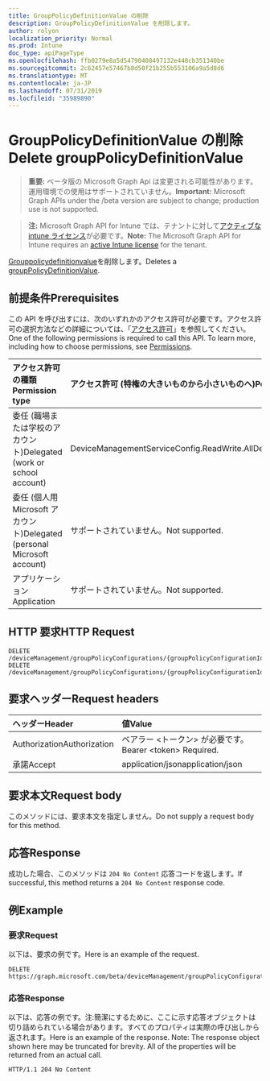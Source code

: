 ```yaml
---
title: GroupPolicyDefinitionValue の削除
description: GroupPolicyDefinitionValue を削除します。
author: rolyon
localization_priority: Normal
ms.prod: Intune
doc_type: apiPageType
ms.openlocfilehash: ffb0279e8a5d54790408497132e448cb351340be
ms.sourcegitcommit: 2c62457e57467b8d50f21b255b553106a9a5d8d6
ms.translationtype: MT
ms.contentlocale: ja-JP
ms.lasthandoff: 07/31/2019
ms.locfileid: "35989890"
---
```

# <a name="delete-grouppolicydefinitionvalue"></a><span data-ttu-id="98739-103">GroupPolicyDefinitionValue の削除</span><span class="sxs-lookup"><span data-stu-id="98739-103">Delete groupPolicyDefinitionValue</span></span>

> <span data-ttu-id="98739-104">**重要:** ベータ版の Microsoft Graph Api は変更される可能性があります。運用環境での使用はサポートされていません。</span><span class="sxs-lookup"><span data-stu-id="98739-104">**Important:** Microsoft Graph APIs under the /beta version are subject to change; production use is not supported.</span></span>

> <span data-ttu-id="98739-105">**注:** Microsoft Graph API for Intune では、テナントに対して[アクティブな intune ライセンス](https://go.microsoft.com/fwlink/?linkid=839381)が必要です。</span><span class="sxs-lookup"><span data-stu-id="98739-105">**Note:** The Microsoft Graph API for Intune requires an [active Intune license](https://go.microsoft.com/fwlink/?linkid=839381) for the tenant.</span></span>

<span data-ttu-id="98739-106">[Grouppolicydefinitionvalue](../resources/intune-grouppolicy-grouppolicydefinitionvalue.md)を削除します。</span><span class="sxs-lookup"><span data-stu-id="98739-106">Deletes a [groupPolicyDefinitionValue](../resources/intune-grouppolicy-grouppolicydefinitionvalue.md).</span></span>

## <a name="prerequisites"></a><span data-ttu-id="98739-107">前提条件</span><span class="sxs-lookup"><span data-stu-id="98739-107">Prerequisites</span></span>
<span data-ttu-id="98739-p101">この API を呼び出すには、次のいずれかのアクセス許可が必要です。アクセス許可の選択方法などの詳細については、「[アクセス許可](/graph/permissions-reference)」を参照してください。</span><span class="sxs-lookup"><span data-stu-id="98739-p101">One of the following permissions is required to call this API. To learn more, including how to choose permissions, see [Permissions](/graph/permissions-reference).</span></span>

|<span data-ttu-id="98739-110">アクセス許可の種類</span><span class="sxs-lookup"><span data-stu-id="98739-110">Permission type</span></span>|<span data-ttu-id="98739-111">アクセス許可 (特権の大きいものから小さいものへ)</span><span class="sxs-lookup"><span data-stu-id="98739-111">Permissions (from most to least privileged)</span></span>|
|:---|:---|
|<span data-ttu-id="98739-112">委任 (職場または学校のアカウント)</span><span class="sxs-lookup"><span data-stu-id="98739-112">Delegated (work or school account)</span></span>|<span data-ttu-id="98739-113">DeviceManagementServiceConfig.ReadWrite.All</span><span class="sxs-lookup"><span data-stu-id="98739-113">DeviceManagementServiceConfig.ReadWrite.All</span></span>|
|<span data-ttu-id="98739-114">委任 (個人用 Microsoft アカウント)</span><span class="sxs-lookup"><span data-stu-id="98739-114">Delegated (personal Microsoft account)</span></span>|<span data-ttu-id="98739-115">サポートされていません。</span><span class="sxs-lookup"><span data-stu-id="98739-115">Not supported.</span></span>|
|<span data-ttu-id="98739-116">アプリケーション</span><span class="sxs-lookup"><span data-stu-id="98739-116">Application</span></span>|<span data-ttu-id="98739-117">サポートされていません。</span><span class="sxs-lookup"><span data-stu-id="98739-117">Not supported.</span></span>|

## <a name="http-request"></a><span data-ttu-id="98739-118">HTTP 要求</span><span class="sxs-lookup"><span data-stu-id="98739-118">HTTP Request</span></span>
<!-- {
  "blockType": "ignored"
}
-->
``` http
DELETE /deviceManagement/groupPolicyConfigurations/{groupPolicyConfigurationId}/definitionValues/{groupPolicyDefinitionValueId}
DELETE /deviceManagement/groupPolicyConfigurations/{groupPolicyConfigurationId}/definitionValues/{groupPolicyDefinitionValueId}/presentationValues/{groupPolicyPresentationValueId}/definitionValue
```

## <a name="request-headers"></a><span data-ttu-id="98739-119">要求ヘッダー</span><span class="sxs-lookup"><span data-stu-id="98739-119">Request headers</span></span>
|<span data-ttu-id="98739-120">ヘッダー</span><span class="sxs-lookup"><span data-stu-id="98739-120">Header</span></span>|<span data-ttu-id="98739-121">値</span><span class="sxs-lookup"><span data-stu-id="98739-121">Value</span></span>|
|:---|:---|
|<span data-ttu-id="98739-122">Authorization</span><span class="sxs-lookup"><span data-stu-id="98739-122">Authorization</span></span>|<span data-ttu-id="98739-123">ベアラー &lt;トークン&gt; が必要です。</span><span class="sxs-lookup"><span data-stu-id="98739-123">Bearer &lt;token&gt; Required.</span></span>|
|<span data-ttu-id="98739-124">承諾</span><span class="sxs-lookup"><span data-stu-id="98739-124">Accept</span></span>|<span data-ttu-id="98739-125">application/json</span><span class="sxs-lookup"><span data-stu-id="98739-125">application/json</span></span>|

## <a name="request-body"></a><span data-ttu-id="98739-126">要求本文</span><span class="sxs-lookup"><span data-stu-id="98739-126">Request body</span></span>
<span data-ttu-id="98739-127">このメソッドには、要求本文を指定しません。</span><span class="sxs-lookup"><span data-stu-id="98739-127">Do not supply a request body for this method.</span></span>

## <a name="response"></a><span data-ttu-id="98739-128">応答</span><span class="sxs-lookup"><span data-stu-id="98739-128">Response</span></span>
<span data-ttu-id="98739-129">成功した場合、このメソッドは `204 No Content` 応答コードを返します。</span><span class="sxs-lookup"><span data-stu-id="98739-129">If successful, this method returns a `204 No Content` response code.</span></span>

## <a name="example"></a><span data-ttu-id="98739-130">例</span><span class="sxs-lookup"><span data-stu-id="98739-130">Example</span></span>

### <a name="request"></a><span data-ttu-id="98739-131">要求</span><span class="sxs-lookup"><span data-stu-id="98739-131">Request</span></span>
<span data-ttu-id="98739-132">以下は、要求の例です。</span><span class="sxs-lookup"><span data-stu-id="98739-132">Here is an example of the request.</span></span>
``` http
DELETE https://graph.microsoft.com/beta/deviceManagement/groupPolicyConfigurations/{groupPolicyConfigurationId}/definitionValues/{groupPolicyDefinitionValueId}
```

### <a name="response"></a><span data-ttu-id="98739-133">応答</span><span class="sxs-lookup"><span data-stu-id="98739-133">Response</span></span>
<span data-ttu-id="98739-p102">以下は、応答の例です。注:簡潔にするために、ここに示す応答オブジェクトは切り詰められている場合があります。すべてのプロパティは実際の呼び出しから返されます。</span><span class="sxs-lookup"><span data-stu-id="98739-p102">Here is an example of the response. Note: The response object shown here may be truncated for brevity. All of the properties will be returned from an actual call.</span></span>
``` http
HTTP/1.1 204 No Content
```





